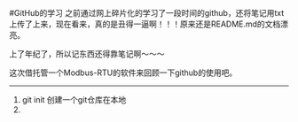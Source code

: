 #GitHub的学习
之前通过网上碎片化的学习了一段时间的github，还将笔记用txt上传了上来，现在看来，真的是丑得一逼啊！！！原来还是README.md的文档漂亮。

上了年纪了，所以记东西还得靠笔记啊～～～

这次借托管一个Modbus-RTU的软件来回顾一下github的使用吧。

----------
1. git init 创建一个git仓库在本地
2. 